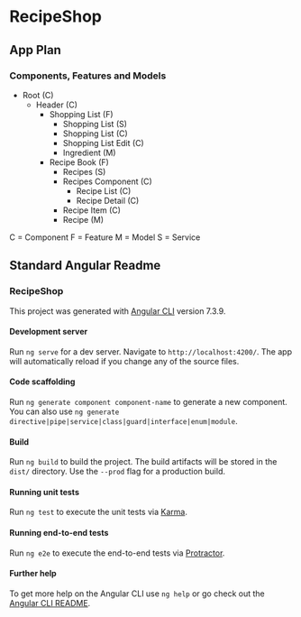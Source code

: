 # RecipeShop

## App Plan

### Components, Features and Models

- Root (C)
  - Header (C)
    - Shopping List (F)
      - Shopping List (S)
      - Shopping List (C)
      - Shopping List Edit (C)
      - Ingredient (M)
    - Recipe Book (F)
      - Recipes (S)
      - Recipes Component (C)
        - Recipe List (C)
        - Recipe Detail (C)
      - Recipe Item (C)
      - Recipe (M)

C = Component
F = Feature
M = Model
S = Service

## Standard Angular Readme

### RecipeShop

This project was generated with [Angular CLI](https://github.com/angular/angular-cli) version 7.3.9.

#### Development server

Run `ng serve` for a dev server. Navigate to `http://localhost:4200/`. The app will automatically reload if you change any of the source files.

#### Code scaffolding

Run `ng generate component component-name` to generate a new component. You can also use `ng generate directive|pipe|service|class|guard|interface|enum|module`.

#### Build

Run `ng build` to build the project. The build artifacts will be stored in the `dist/` directory. Use the `--prod` flag for a production build.

#### Running unit tests

Run `ng test` to execute the unit tests via [Karma](https://karma-runner.github.io).

#### Running end-to-end tests

Run `ng e2e` to execute the end-to-end tests via [Protractor](http://www.protractortest.org/).

#### Further help

To get more help on the Angular CLI use `ng help` or go check out the [Angular CLI README](https://github.com/angular/angular-cli/blob/master/README.md).
